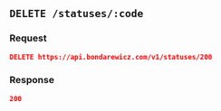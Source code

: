 ## `DELETE /statuses/:code`

### Request

```json
DELETE https://api.bondarewicz.com/v1/statuses/200
```

### Response

```json
200
```
